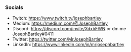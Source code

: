 ### Socials 
- Twitch: https://www.twitch.tv/josephbartley
- Medium: https://medium.com/@JosephBartley
- Discord: https://discord.com/invite/XdxbFWN or dm me JosephBartley#0411
- Twitter: https://twitter.com/MrJosephBartley
- LinkedIn: https://www.linkedin.com/in/mrjosephbartley
